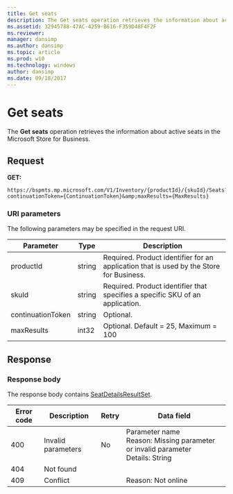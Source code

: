 ```yaml
---
title: Get seats
description: The Get seats operation retrieves the information about active seats in the Microsoft Store for Business.
ms.assetid: 32945788-47AC-4259-B616-F359D48F4F2F
ms.reviewer: 
manager: dansimp
ms.author: dansimp
ms.topic: article
ms.prod: w10
ms.technology: windows
author: dansimp
ms.date: 09/18/2017
---
```


# Get seats

The **Get seats** operation retrieves the information about active seats in the Microsoft Store for Business.

## Request

**GET:**

```http
https://bspmts.mp.microsoft.com/V1/Inventory/{productId}/{skuId}/Seats?continuationToken={ContinuationToken}&amp;maxResults={MaxResults}
```

### URI parameters

The following parameters may be specified in the request URI.

|Parameter|Type|Description|
|--- |--- |--- |
|productId|string|Required. Product identifier for an application that is used by the Store for Business.|
|skuId|string|Required. Product identifier that specifies a specific SKU of an application.|
|continuationToken|string|Optional.|
|maxResults|int32|Optional. Default = 25, Maximum = 100|

## Response

### Response body

The response body contains [SeatDetailsResultSet](data-structures-windows-store-for-business.md#seatdetailsresultset).

|Error code|Description|Retry|Data field|
|--- |--- |--- |--- |
|400|Invalid parameters|No|Parameter name <br> Reason: Missing parameter or invalid parameter <br> Details: String|
|404|Not found|||
|409|Conflict||Reason: Not online|



